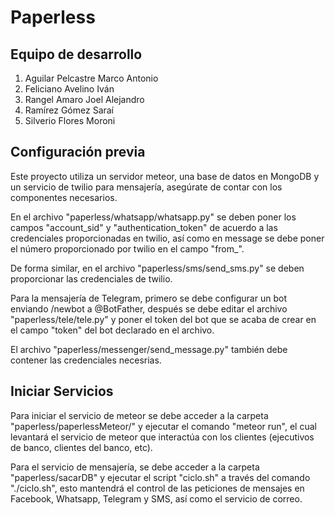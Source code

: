 # Paperless
## Equipo de desarrollo

 1. Aguilar Pelcastre Marco Antonio
 2. Feliciano Avelino Iván
 3. Rangel Amaro Joel Alejandro
 4. Ramírez Gómez Saraí
 5. Silverio Flores Moroni

## Configuración previa
Este proyecto utiliza un servidor meteor, una base de datos en MongoDB y un servicio de twilio para mensajería, asegúrate de contar con los componentes necesarios.

En el archivo "paperless/whatsapp/whatsapp.py" se deben poner los campos "account_sid" y "authentication_token" de acuerdo a las credenciales proporcionadas en twilio, así como en message se debe poner el número proporcionado por twilio en el campo "from_".

De forma similar, en el archivo "paperless/sms/send_sms.py" se deben proporcionar las credenciales de twilio.

Para la mensajería de Telegram, primero se debe configurar un bot enviando /newbot a @BotFather, después se debe editar el archivo "paperless/tele/tele.py" y poner el token del bot que se acaba de crear en el campo "token" del bot declarado en el archivo.

El archivo "paperless/messenger/send_message.py" también debe contener las credenciales necesrias.

## Iniciar Servicios

Para iniciar el servicio de meteor se debe acceder a la carpeta "paperless/paperlessMeteor/" y ejecutar el comando "meteor run", el cual levantará el servicio de meteor que interactúa con los clientes (ejecutivos de banco, clientes del banco, etc).

Para el servicio de mensajería, se debe acceder a la carpeta "paperless/sacarDB" y ejecutar el script "ciclo.sh" a través del comando "./ciclo.sh", esto mantendrá el control de las peticiones de mensajes en Facebook, Whatsapp, Telegram y SMS, así como el servicio de correo.
